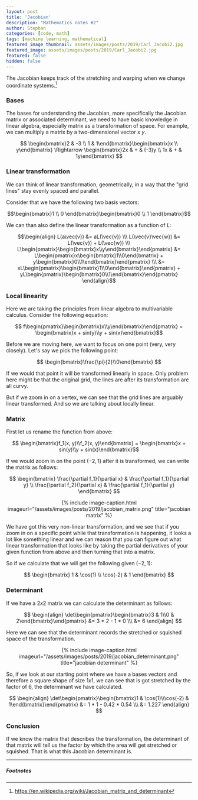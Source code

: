 ```yaml
---
layout: post
title: 'Jacobian'
description: "Mathematics notes #2"
author: Stephan
categories: [code, math]
tags: [machine learning, mathematical]
featured_image_thumbnail: assets/images/posts/2019/Carl_Jacobi2.jpg
featured_image: assets/images/posts/2019/Carl_Jacobi2.jpg
featured: false
hidden: false
---
```


The Jacobian keeps track of the stretching and warping when we change coordinate systems.[^1]

### Bases

The bases for understanding the Jacobian, more specifically the Jacobian matrix or associated determinant, we need to have basic knowledge in linear algebra, especially matrix as a transformation of space. For example, we can multiply a matrix by a two-dimensional vector $x$ $y$.

$$ \begin{bmatrix}2 & -3 \\ 1 & 1\end{bmatrix}\begin{bmatrix}x \\ y\end{bmatrix} \Rightarrow \begin{bmatrix}2x & + & (-3)y \\ 1x & + &  1y\end{bmatrix} $$


### Linear transformation

We can think of linear transformation, geometrically, in a way that the "grid lines" stay evenly spaced and parallel.

Consider that we have the following two basis vectors:

$$\begin{bmatrix}1 \\ 0 \end{bmatrix}\begin{bmatrix}0 \\ 1 \end{bmatrix}$$

We can than also define the linear transformation as a function of $L$:

$$\begin{align}
L(a\vec{v}) &= aL(\vec{v})
\\\
L(\vec{v}\vec{w}) &= L(\vec{v}) + L(\vec{w})
\\\
L\begin{pmatrix}\begin{bmatrix}x\\y\end{bmatrix}\end{pmatrix} &= L\begin{pmatrix}x\begin{bmatrix}1\\0\end{bmatrix} + y\begin{bmatrix}0\\1\end{bmatrix}\end{pmatrix}
\\\
&= xL\begin{pmatrix}\begin{bmatrix}1\\0\end{bmatrix}\end{pmatrix} + yL\begin{pmatrix}\begin{bmatrix}0\\1\end{bmatrix}\end{pmatrix}
\end{align}$$


### Local linearity

Here we are taking the principles from linear algebra to multivariable calculus. Consider the following equation:

$$ f\begin{pmatrix}\begin{bmatrix}x\\y\end{bmatrix}\end{pmatrix} = \begin{bmatrix}x + sin(y)\\y + sin(x)\end{bmatrix}$$

Before we are moving here, we want to focus on one point (very, very closely). Let's say we pick the following point:

$$ \begin{bmatrix}\frac{\pi}{2}\\0\end{bmatrix} $$

If we would that point it will be transformed linearly in space. Only problem here might be that the original grid, the lines are after its transformation are all curvy.

But if we zoom in on a vertex, we can see that the grid lines are arguably linear transformed. And so we are talking about locally linear.  

### Matrix

First let us rename the function from above:

$$ \begin{bmatrix}f_1(x, y)\\f_2(x, y)\end{bmatrix} = \begin{bmatrix}x + sin(y)\\y + sin(x)\end{bmatrix}$$

If we would zoom in on the point $(-2, 1)$ after it is transformed, we can write the matrix as follows:

$$
\begin{bmatrix}
    \frac{\partial f_1}{\partial x} & \frac{\partial f_1}{\partial y} \\
    \frac{\partial f_2}{\partial x} & \frac{\partial f_1}{\partial y}
\end{bmatrix}
$$

<div style="text-align:center">
{% include image-caption.html imageurl="/assets/images/posts/2019/jacobian_matrix.png" title="jacobian matrix" %}
</div>


We have got this very non-linear transformation, and we see that if you zoom in on a specific point while that transformation is happening, it looks a lot like something linear and we can reason that you can figure out what linear transformation that looks like by taking the partial derivatives of your given function from above and then turning that into a matrix. 

So if we calculate that we will get the following given $(-2, 1)$:

$$
\begin{bmatrix}
    1 & \cos(1) \\
    \cos(-2) & 1
\end{bmatrix}
$$


### Determinant

If we have a $2x2$ matrix we can calculate the determinant as follows:

$$
\begin{align}
    \det\begin{pmatrix}\begin{bmatrix}3 & 1\\0 & 2\end{bmatrix}\end{pmatrix} &= 3 * 2 - 1 * 0
    \\\
    &= 6
\end{align}
$$

Here we can see that the determinant records the stretched or squished space of the transformation.

<div style="text-align:center">
{% include image-caption.html imageurl="/assets/images/posts/2019/jacobian_determinant.png" title="jacobian determinant" %}
</div>


So, if we look at our starting point where we have a bases vectors and therefore a square shape of size $1x1$, we can see that is got stretched by the factor of 6, the determinant we have calculated.

$$
\begin{align}
    \det\begin{pmatrix}\begin{bmatrix}1 & \cos(1)\\\cos(-2) & 1\end{bmatrix}\end{pmatrix} &= 1 * 1 - 0.42 * 0.54
    \\\
    &= 1.227
\end{align}
$$

### Conclusion

If we know the matrix that describes the transformation, the determinant of that matrix will tell us the factor by which the area will get stretched or squished. That is what this Jacobian determinant is.

---

##### Footnotes

[^1]: https://en.wikipedia.org/wiki/Jacobian_matrix_and_determinant
